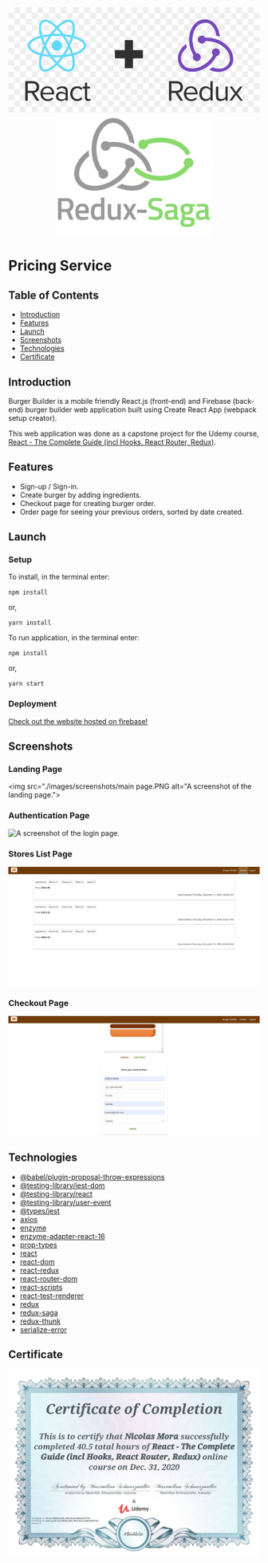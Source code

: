 <p align="center">
    <img src="./images/icons/react-redux.png" alt="React and Redux icon / logo." >
    <img src="./images/icons/redux-saga.png" alt="Redux Saga icon / logo.">
</p>

# Pricing Service

## Table of Contents
- [Introduction](#introduction)
- [Features](#features)
- [Launch](#launch)
- [Screenshots](#screenshots)
- [Technologies](#technologies)
- [Certificate](#certificate)

## Introduction
Burger Builder is a mobile friendly React.js (front-end) and Firebase (back-end) burger builder web application built using Create React App (webpack setup creator).

This web application was done as a capstone project for the Udemy course, [React - The Complete Guide (incl Hooks, React Router, Redux)](https://www.udemy.com/course/react-the-complete-guide-incl-redux/).

## Features
- Sign-up / Sign-in.
- Create burger by adding ingredients.
- Checkout page for creating burger order.
- Order page for seeing your previous orders, sorted by date created.

## Launch
### Setup
To install, in the terminal enter:
```
npm install
```
or, 
```
yarn install
```
To run application, in the terminal enter:
```
npm install
```
or, 
```
yarn start
```

### Deployment
[Check out the website hosted on firebase!](https://burger-builder-nikelausm.web.app/)

## Screenshots
### Landing Page
<img src="./images/screenshots/main page.PNG alt="A screenshot of the landing page.">

### Authentication Page
<img src="auth page.PNG" alt="A screenshot of the login page.">

### Stores List Page
<img src="./images/screenshots/orders page.PNG" alt="A screenshot of the orders page.">

### Checkout Page
<img src="./images/screenshots/checkout contact-data page.PNG" alt="A screenshot of the checkout page.">

## Technologies
- [@babel/plugin-proposal-throw-expressions](https://www.npmjs.com/package/@babel/plugin-proposal-throw-expressions)
- [@testing-library/jest-dom](https://www.npmjs.com/package/@testing-library/jest-dom)
- [@testing-library/react](https://www.npmjs.com/package/@testing-library/react)
- [@testing-library/user-event](https://www.npmjs.com/package/@testing-library/user-event)
- [@types/jest](https://www.npmjs.com/package/@types/jest)
- [axios](https://www.npmjs.com/package/axios)
- [enzyme](https://www.npmjs.com/package/enzyme)
- [enzyme-adapter-react-16](https://www.npmjs.com/package/enzyme-adapter-react-16)
- [prop-types](https://www.npmjs.com/package/prop-types)
- [react](https://www.npmjs.com/package/react)
- [react-dom](https://www.npmjs.com/package/react-dom)
- [react-redux](https://www.npmjs.com/package/react-redux)
- [react-router-dom](https://www.npmjs.com/package/react-router-dom)
- [react-scripts](https://www.npmjs.com/package/react-scripts)
- [react-test-renderer](https://www.npmjs.com/package/react-test-renderer)
- [redux](https://www.npmjs.com/package/redux)
- [redux-saga](https://www.npmjs.com/package/redux-saga)
- [redux-thunk](https://www.npmjs.com/package/redux-thunk)
- [serialize-error](https://www.npmjs.com/package/serialize-error)

## Certificate
<img src="./images/Certificate_of_Completion.jpg" alt="The Certificate of Completion for the React course.">
